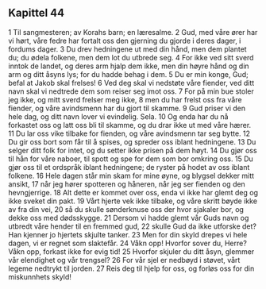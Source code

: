 ## Kapittel 44

1 Til sangmesteren; av Korahs barn; en læresalme.
2 Gud, med våre ører har vi hørt, våre fedre har fortalt oss den gjerning du gjorde i deres dager, i fordums dager.
3 Du drev hedningene ut med din hånd, men dem plantet du; du ødela folkene, men dem lot du utbrede seg.
4 For ikke ved sitt sverd inntok de landet, og deres arm hjalp dem ikke, men din høyre hånd og din arm og ditt åsyns lys; for du hadde behag i dem.
5 Du er min konge, Gud; befal at Jakob skal frelses!
6 Ved deg skal vi nedstøte våre fiender, ved ditt navn skal vi nedtrede dem som reiser seg imot oss.
7 For på min bue stoler jeg ikke, og mitt sverd frelser meg ikke,
8 men du har frelst oss fra våre fiender, og våre avindsmenn har du gjort til skamme.
9 Gud priser vi den hele dag, og ditt navn lover vi evindelig. Sela.
10 Og enda har du nå forkastet oss og latt oss bli til skamme, og du drar ikke ut med våre hærer.
11 Du lar oss vike tilbake for fienden, og våre avindsmenn tar seg bytte.
12 Du gir oss bort som får til å spises, og spreder oss iblant hedningene.
13 Du selger ditt folk for intet, og du setter ikke prisen på dem høyt.
14 Du gjør oss til hån for våre naboer, til spott og spe for dem som bor omkring oss.
15 Du gjør oss til et ordspråk iblant hedningene; de ryster på hodet av oss iblant folkene.
16 Hele dagen står min skam for mine øyne, og blygsel dekker mitt ansikt,
17 når jeg hører spotteren og håneren, når jeg ser fienden og den hevngjerrige.
18 Alt dette er kommet over oss, enda vi ikke har glemt deg og ikke sveket din pakt.
19 Vårt hjerte vek ikke tilbake, og våre skritt bøyde ikke av fra din vei,
20 så du skulle sønderknuse oss der hvor sjakaler bor, og dekke oss med dødsskygge.
21 Dersom vi hadde glemt vår Guds navn og utbredt våre hender til en fremmed gud,
22 skulle Gud da ikke utforske det? Han kjenner jo hjertets skjulte tanker.
23 Men for din skyld drepes vi hele dagen, vi er regnet som slaktefår.
24 Våkn opp! Hvorfor sover du, Herre? Våkn opp, forkast ikke for evig tid!
25 Hvorfor skjuler du ditt åsyn, glemmer vår elendighet og vår trengsel?
26 For vår sjel er nedbøyd i støvet, vårt legeme nedtrykt til jorden.
27 Reis deg til hjelp for oss, og forløs oss for din miskunnhets skyld!
